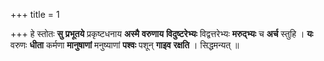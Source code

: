 +++
title = 1

+++
हे स्तोतः **सु** **प्रभूतये** प्रकृष्टधनाय **अस्मै** **वरुणाय** **विदुष्टरेभ्यः** विद्वत्तरेभ्यः **मरुद्भ्यः** च **अर्च** स्तुहि । **यः** वरुणः **धीता** कर्मणा **मानुषाणां** मनुष्याणां **पश्वः** पशून् **गाइव** **रक्षति** । सिद्धमन्यत् ॥